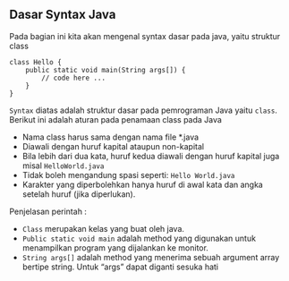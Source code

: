 ## Dasar Syntax Java

Pada bagian ini kita akan mengenal syntax dasar pada java, yaitu struktur class

```
class Hello {
    public static void main(String args[]) {
        // code here ...
    }
}
```

`Syntax` diatas adalah struktur dasar pada pemrograman Java yaitu `class`. Berikut ini adalah aturan pada penamaan class pada Java

* Nama class harus sama dengan nama file *.java
* Diawali dengan huruf kapital ataupun non-kapital
* Bila lebih dari dua kata, huruf kedua diawali dengan huruf kapital juga misal `HelloWorld.java`
* Tidak boleh mengandung spasi seperti: `Hello World.java`
* Karakter yang diperbolehkan hanya huruf di awal kata dan angka setelah huruf (jika
diperlukan).

Penjelasan perintah :

* `Class` merupakan kelas yang buat oleh java.
* `Public static void main` adalah method yang digunakan untuk menampilkan program
yang dijalankan ke monitor.
* `String args[]` adalah method yang menerima sebuah argument array bertipe string.
Untuk “args” dapat diganti sesuka hati